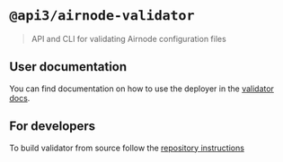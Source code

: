 # `@api3/airnode-validator`

> API and CLI for validating Airnode configuration files

## User documentation

<!-- TODO: Add correct link to validator -->

You can find documentation on how to use the deployer in the [validator docs](https://docs.api3.org/airnode/v0.7/).

## For developers

To build validator from source follow the [repository instructions](https://github.com/api3dao/airnode#instructions)
